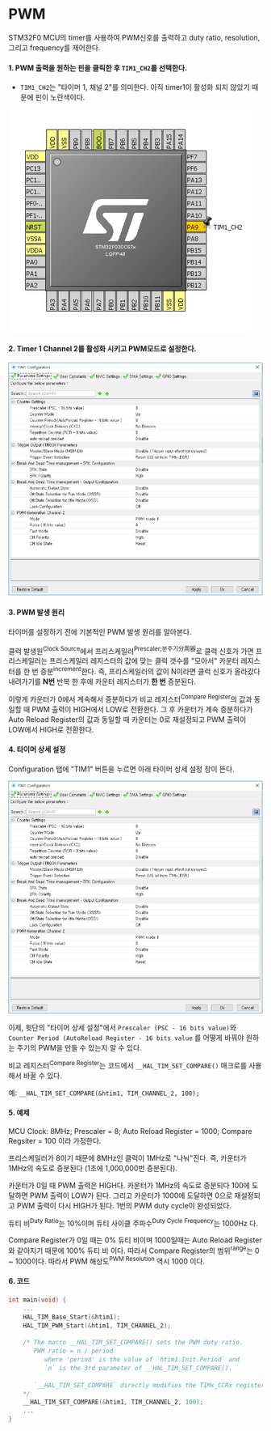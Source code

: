 # PWM
STM32F0 MCU의 timer를 사용하여 PWM신호를 출력하고 duty ratio, resolution, 그리고 frequency를 제어한다.

#### 1. PWM 출력을 원하는 핀을 클릭한 후 `TIM1_CH2`를 선택한다.
* `TIM1_CH2`는 "타이머 1, 채널 2"를 의미한다. 아직 timer1이 활성화 되지 않았기 때문에 핀이 노란색이다.

![](images/pwm-010.PNG)

#### 2. Timer 1 Channel 2를 활성화 시키고 PWM모드로 설정한다.

![](images/pwm-020.PNG)

#### 3. PWM 발생 원리
타이머를 설정하기 전에 기본적인 PWM 발생 원리를 알아본다.

클럭 발생원<sup>Clock Source</sup>에서 프리스케일러<sup>Prescaler;분주기分周器</sup>로 클럭 신호가 가면
프리스케일러는 프리스케일러 레지스터의 값에 맞는 클럭 갯수를 "모아서" 카운터 레지스터를 한 번 증분<sup>increment</sup>한다.
즉, 프리스케일러의 값이 N이라면 클럭 신호가 올라갔다 내려가기를 **N번** 반복 한 후에 카운터 레지스터가 **한 번**
증분된다.

이렇게 카운터가 0에서 계속해서 증분하다가 비교 레지스터<sup>Compare Register</sup>의 값과 동일할 때 PWM 출력이 HIGH에서
LOW로 전환한다. 그 후 카운터가 계속 증분하다가 Auto Reload Register의 값과 동일할 때 카운터는 0로 재설정되고 PWM 출력이
LOW에서 HIGH로 전환한다.

#### 4. 타이머 상세 설정
Configuration 탭에 "TIM1" 버튼을 누르면 아래 타이머 상세 설정 창이 뜬다.

![](images/pwm-030.PNG)

이제, 윗단의 "타이머 상세 설정"에서 `Prescaler (PSC - 16 bits value)`와 `Counter Period (AutoReload Register - 16 bits value`
를 어떻게 바꿔야 원하는 주기의 PWM을 만들 수 있는지 알 수 있다.

비교 레지스터<sup>Compare Register</sup>는 코드에서 `__HAL_TIM_SET_COMPARE()` 매크로를 사용해서 바꿀 수 있다.

예: `__HAL_TIM_SET_COMPARE(&htim1, TIM_CHANNEL_2, 100);`

#### 5. 예제
MCU Clock: 8MHz; Prescaler = 8; Auto Reload Register = 1000; Compare Regsiter = 100 이라 가정한다.

프리스케일러가 8이기 때문에 8MHz인 클럭이 1MHz로 "나눠"진다. 즉, 카운터가 1MHz의 속도로 증분된다 (1초에 1,000,000번 증분된다).

카운터가 0일 때 PWM 출력은 HIGH다. 카운터가 1MHz의 속도로 증분되다 100에 도달하면 PWM 출력이 LOW가 된다. 그리고 카운터가
1000에 도달하면 0으로 재설정되고 PWM 출력이 다시 HIGH가 된다. 1번의 PWM duty cycle이 완성되었다.

듀티 비<sup>Duty Ratio</sup>는 10%이며 듀티 사이클 주파수<sup>Duty Cycle Frequency</sup>는 1000Hz 다.

Compare Register가 0일 때는 0% 듀티 비이며 1000일때는 Auto Reload Register와 같아지기 때문에 100% 듀티 비 이다.
따라서 Compare Register의 범위<sup>range</sup>는 0 ~ 1000이다. 따라서 PWM 해상도<sup>PWM Resolution</sup> 역시 1000 이다. 

#### 6. 코드
```c
int main(void) {
    ...
    HAL_TIM_Base_Start(&htim1);
    HAL_TIM_PWM_Start(&htim1, TIM_CHANNEL_2); 

    /* The macro __HAL_TIM_SET_COMPARE() sets the PWM duty ratio.
       PWM ratio = n / period
          where 'period' is the value of `htim1.Init.Period` and
          `n` is the 3rd parameter of __HAL_TIM_SET_COMPARE().
   
       `__HAL_TIM_SET_COMPARE` directly modifies the TIMx_CCRx register.
    */
    __HAL_TIM_SET_COMPARE(&htim1, TIM_CHANNEL_2, 100);
    ...
}
````
